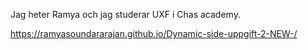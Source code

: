 Jag heter Ramya och jag studerar UXF i Chas academy.


 https://ramyasoundararajan.github.io/Dynamic-side-uppgift-2-NEW-/
